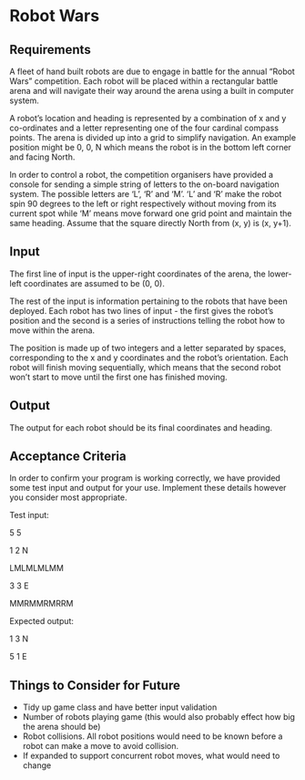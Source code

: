 # Robot Wars
## Requirements

A fleet of hand built robots are due to engage in battle for the annual “Robot Wars” competition. Each robot will
be placed within a rectangular battle arena and will navigate their way around the arena using a built in
computer system.

A robot’s location and heading is represented by a combination of x and y co-ordinates and a letter
representing one of the four cardinal compass points. The arena is divided up into a grid to simplify navigation.
An example position might be 0, 0, N which means the robot is in the bottom left corner and facing North.

In order to control a robot, the competition organisers have provided a console for sending a simple string of
letters to the on-board navigation system. The possible letters are ‘L’, ‘R’ and ‘M’. ‘L’ and ‘R’ make the robot spin
90 degrees to the left or right respectively without moving from its current spot while ‘M’ means move forward
one grid point and maintain the same heading. Assume that the square directly North from (x, y) is (x, y+1).

## Input

The first line of input is the upper-right coordinates of the arena, the lower-left coordinates are assumed to be
(0, 0).

The rest of the input is information pertaining to the robots that have been deployed. Each robot has two lines
of input - the first gives the robot’s position and the second is a series of instructions telling the robot how to
move within the arena.

The position is made up of two integers and a letter separated by spaces, corresponding to the x and y
coordinates and the robot’s orientation. Each robot will finish moving sequentially, which means that the
second robot won’t start to move until the first one has finished moving.

## Output

The output for each robot should be its final coordinates and heading. 

## Acceptance Criteria

In order to confirm your program is working correctly, we have provided some test input and output for your
use. Implement these details however you consider most appropriate.

Test input:

5 5

1 2 N

LMLMLMLMM

3 3 E

MMRMMRMRRM

Expected output:

1 3 N

5 1 E 

## Things to Consider for Future

- Tidy up game class and have better input validation
- Number of robots playing game (this would also probably effect how big the arena should be)
- Robot collisions. All robot positions would need to be known before a robot can make a move to avoid collision.
- If expanded to support concurrent robot moves, what would need to change
